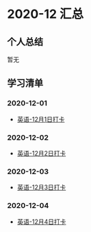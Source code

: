 # 2020-12 汇总

## 个人总结
暂无

## 学习清单
### 2020-12-01
* [英语-12月1日打卡](./2020-12-01/英语-12月1日打卡.md)

### 2020-12-02
* [英语-12月2日打卡](./2020-12-02/英语-12月2日打卡.md)

### 2020-12-03
* [英语-12月3日打卡](./2020-12-03/英语-12月3日打卡.md)

### 2020-12-04
* [英语-12月4日打卡](./2020-12-04/英语-12月4日打卡.md)

